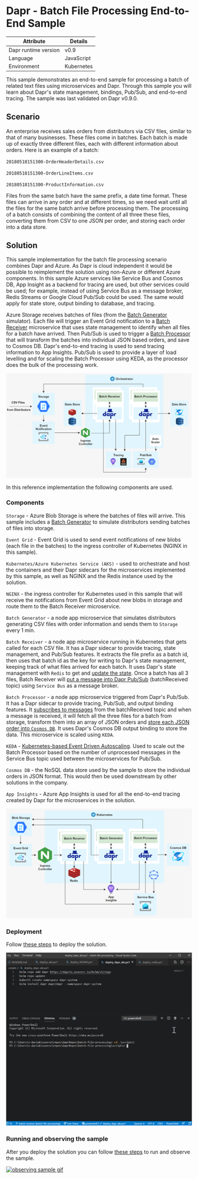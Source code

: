 # Dapr - Batch File Processing End-to-End Sample

| Attribute            | Details    |
| -------------------- | ---------- |
| Dapr runtime version | v0.9       |
| Language             | JavaScript |
| Environment          | Kubernetes |

This sample demonstrates an end-to-end sample for processing a batch of related text files using microservices and Dapr. Through this sample you will learn about Dapr's state management, bindings, Pub/Sub, and end-to-end tracing. The sample was last validated on Dapr v0.9.0.

## Scenario

An enterprise receives sales orders from distributors via CSV files, similar to that of many businesses. These files come in batches. Each batch is made up of exactly three different files, each with different information about orders. Here is an example of a batch:

`20180518151300-OrderHeaderDetails.csv`

`20180518151300-OrderLineItems.csv`

`20180518151300-ProductInformation.csv`

Files from the same batch have the same prefix, a date time format. These files can arrive in any order and at different times, so we need wait until all the files for the same batch arrive before processing them. The processing of a batch consists of combining the content of all three these files, converting them from CSV to one JSON per order, and storing each order into a data store.

## Solution

This sample implementation for the batch file processing scenario combines Dapr and Azure. As Dapr is cloud independent it would be possible to reimplement the solution using non-Azure or different Azure components. In this sample Azure services like Service Bus and Cosmos DB, App Insight as a backend for tracing are used, but other services could be used; for example, instead of using Service Bus as a message broker, Redis Streams or Google Cloud Pub/Sub could be used. The same would apply for state store, output binding to database, and tracing.

Azure Storage receives batches of files (from the [Batch Generator](batchGenerator) simulator). Each file will trigger an Event Grid notification to a [Batch Receiver](batchReceiver) microservice that uses state management to identify when all files for a batch have arrived. Then Pub/Sub is used to trigger a [Batch Processor](batchProcessor) that will transform the batches into individual JSON based orders, and save to Cosmos DB. Dapr's end-to-end tracing is used to send tracing information to App Insights. Pub/Sub is used to provide a layer of load levelling and for scaling the Batch Processor using KEDA, as the processor does the bulk of the processing work.

![Solution Diagram - Generic](images/solution-diagram-generic.png)

In this reference implementation the following components are used.

### Components

`Storage` - Azure Blob Storage is where the batches of files will arrive. This sample includes a [Batch Generator](batchGenerator) to simulate distributors sending batches of files into storage.

`Event Grid` - Event Grid is used to send event notifications of new blobs (each file in the batches) to the ingress controller of Kubernetes (NGINX in this sample).

`Kubernetes/Azure Kubernetes Service (AKS)` - used to orchestrate and host the containers and their Dapr sidecars for the microservices implemented by this sample, as well as NGINX and the Redis instance used by the solution.

`NGINX` - the ingress controller for Kubernetes used in this sample that will receive the notifications from Event Grid about new blobs in storage and route them to the Batch Receiver microservice.

`Batch Generator` - a node app microservice that simulates distributors generating CSV files with order information and sends them to `Storage` every 1 min.

`Batch Receiver` - a node app microservice running in Kubernetes that gets called for each CSV file. It has a Dapr sidecar to provide tracing, state management, and Pub/Sub features. It extracts the file prefix as a batch id, then uses that batch id as the key for writing to Dapr's state management, keeping track of what files arrived for each batch. It uses Dapr's state management with `Redis` to get and [update the state](batchReceiver/routes/blobAddedHandler.js#L48). Once a batch has all 3 files, Batch Receiver will [put a message into Dapr Pub/Sub](batchReceiver/routes/blobAddedHandler.js#L75) (batchReceived topic) using `Service Bus` as a message broker.

`Batch Processor` - a node app microservice triggered from Dapr's Pub/Sub. It has a Dapr sidecar to provide tracing, Pub/Sub, and output binding features. It [subscribes to messages](batchProcessor/routes/subscribe.js#L9) from the batchReceived topic and when a message is received, it will fetch all the three files for a batch from storage, transform them into an array of JSON orders and [store each JSON order into `Cosmos DB`](batchProcessor/routes/subscribe.js#L41). It uses Dapr's Cosmos DB output binding to store the data. This microservice is scaled using `KEDA`.

`KEDA` - [Kubernetes-based Event Driven Autoscaling](https://github.com/kedacore/keda). Used to scale out the Batch Processor based on the number of unprocessed messages in the Service Bus topic used between the microservices for Pub/Sub.

`Cosmos DB` - the NoSQL data store used by the sample to store the individual orders in JSON format. This would then be used downstream by other solutions in the company.

`App Insights` - Azure App Insights is used for all the end-to-end tracing created by Dapr for the microservices in the solution.

![Solution Diagram](images/solution-diagram-v2.png)

### Deployment

Follow [these steps](deployment.md) to deploy the solution.

[![deployment gif](images/deployment.gif)](deployment.md)

### Running and observing the sample

After you deploy the solution you can follow [these steps](observing-sample.md) to run and observe the sample.

[![observing sample gif](images/observing-sample.gif)](observing-sample.md)
